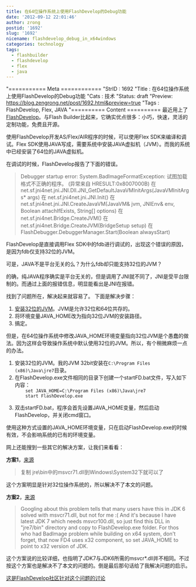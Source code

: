 ```yaml
---
title: 在64位操作系统上使用FlashDevelop的Debug功能
date: '2012-09-12 22:01:46'
author: zrong
postid: '1692'
slug: '1692'
nicename: flashdevelop_debug_in_x64windows
categories: technology
tags:
  - flashbuilder
  - flashdevelop
  - flex
  - java
---
```


"=========== Meta ============
"StrID : 1692
"Title : 在64位操作系统上使用FlashDevelop的Debug功能
"Cats  : 技术
"Status: draft
"Preview: https://blog.zengrong.net/post/1692.html&preview=true
"Tags  : FlashDevelop, Flex, JAVA
"========== Content ==========
最近用上了<a href="http://www.flashdevelop.org">FlashDevelop</a>。与Flash Builder比起来，它确实优点很多：小巧，快速，灵活的定制功能，免费且开源。

使用FlashDevelop开发AS/Flex/AIR程序的时候，可以使用Flex SDK来编译和调试。Flex SDK使用JAVA写成，需要系统中安装JAVA虚拟机（JVM）。而我的系统中已经安装了64位的JAVA虚拟机。

在调试的时候，FlashDevelop报告了下面的错误。

<blockquote>Debugger startup error: System.BadImageFormatException: 试图加载格式不正确的程序。 (异常来自 HRESULT:0x8007000B)
   在 net.sf.jni4net.jni.JNI.Dll.JNI_GetDefaultJavaVMInitArgs(JavaVMInitArgs* args)
   在 net.sf.jni4net.jni.JNI.Init()
   在 net.sf.jni4net.jni.JNI.CreateJavaVM(JavaVM&amp; jvm, JNIEnv&amp; env, Boolean attachIfExists, String[] options)
   在 net.sf.jni4net.Bridge.CreateJVM()
   在 net.sf.jni4net.Bridge.CreateJVM(BridgeSetup setup)
   在 FlashDebugger.DebuggerManager.Start(Boolean alwaysStart)</blockquote>

<p>FlashDevelop是直接调用Flex SDK中的fdb进行调试的，出现这个错误的原因，是因为fdb仅支持32位的JVM。</p><!-- more -->
<p>可是，JAVA不是平台无关的么？为什么fdb却只能支持32位的JVM？</p>
<p>的确，纯JAVA程序确实是平台无关的，但是调用了JNI就不同了，JNI是受平台限制的。而通过上面的报错信息，明显能看出是JNI在报错。</p>
<p>找到了问题所在，解决起来就容易了。
下面是解决步骤：</p>

<ol>
	<li><a href="http://www.java.com/zh_CN/download/manual.jsp">安装32位的JVM</a>。JVM是允许32位和64位共存的。</li>
	<li>将环境变量JAVA_HOME改为指向32位JVM的安装路径。</li>
	<li>搞定。</li>
</ol>

但是，在64位操作系统中修改JAVA_HOME环境变量指向32位JVM是个愚蠢的做法。因为这样会导致操作系统中默认使用32位的JVM。所以，有个稍微麻烦一点的办法。

<ol>
	<li>安装32位的JVM。我的JVM 32bit安装在<code>C:\Program Files (x86)\Java\jre7</code>目录。</li>
	<li>在FlashDevelop.exe文件相同的目录下创建一个startFD.bat文件，写入如下内容：
	<code>
	set JAVA_HOME=C:\Program Files (x86)\Java\jre7
	start FlashDevelop.exe
	</code></li>
	<li>双击startFD.bat，程序会首先设置JAVA_HOME变量，然后启动FlashDevelop，并关闭cmd窗口。</li>
</ol>

使用这种方式设置的JAVA_HOME环境变量，只在启动FlashDevelop.exe的时候有效，不会影响系统的已有的环境变量。

网上还能搜到一些其它的解决方案，让我们来看看：

<strong>方案1</strong>，<a href="http://hi.baidu.com/windage1986/item/c5bc0efe19263a1da729880f">来源</a>
<blockquote>复制 jre\bin中的msvcr71.dll到Windows\System32下就可以了</blockquote>
这个方案明显是针对32位操作系统的，所以解决不了本文的问题。


<strong>方案2</strong>，<a href="http://toopro.org/blog/jvm-dll-not-found-flashdebvelop-fd4-java-problem-fix-solved">来源</a>
<blockquote>
Googling about this problem tells that many users have this in JDK 6 solved with msvcr71.dll, but not for me :(
And it's because I have latest JDK 7 which needs msvcr100.dll, so just find this DLL in "jre7/bin" directory and copy to FlashDevelop.exe folder.
For thos who had BadImage problem while building on x64 system, don't forget, that now FD4 uses x32 component, so set JAVA_HOME to point to x32 version of JDK.</blockquote>
这个方案说的比较详细，也指明了JDK7与JDK6所需的msvcr*.dll并不相同。不过按这个方案也是解决不了本文的问题的。倒是最后那句话给了我解决问题的启示。

<a href="http://www.flashdevelop.org/community/viewtopic.php?f=6&t=8374">这是FlashDevelop社区针对这个问题的讨论</a>


